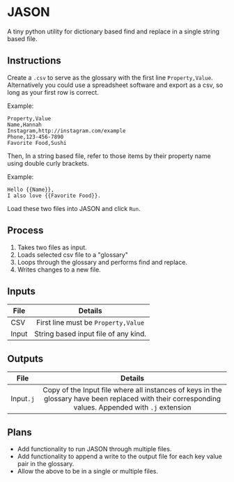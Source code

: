 # JASON
A tiny python utility for dictionary based find and replace in a single string based file.

## Instructions

Create a `.csv` to serve as the glossary with the first line `Property,Value`. Alternatively you could use a spreadsheet software and export as a csv, so long as your first row is correct.

Example:
```
Property,Value
Name,Hannah
Instagram,http://instagram.com/example
Phone,123-456-7890
Favorite Food,Sushi
```

Then, In a string based file, refer to those items by their property name using double curly brackets.

Example:
```
Hello {{Name}},
I also love {{Favorite Food}}.
```

Load these two files into JASON and click `Run`.

## Process
1. Takes two files as input.
2. Loads selected csv file to a "glossary"
3. Loops through the glossary and performs find and replace.
4. Writes changes to a new file.

## Inputs

| File  | Details |
| ------------- |:-------------:|
| CSV     | First line must be `Property,Value`     |
| Input      | String based input file of any kind.     |

## Outputs

| File  | Details |
| ------------- |:-------------:|
| Input`.j`     | Copy of the Input file where all instances of keys in the glossary have been replaced with their corresponding values. Appended with `.j` extension|

## Plans
- Add functionality to run JASON through multiple files.
- Add functionality to append a write to the output file for each key value pair in the glossary.
- Allow the above to be in a single or multiple files.
